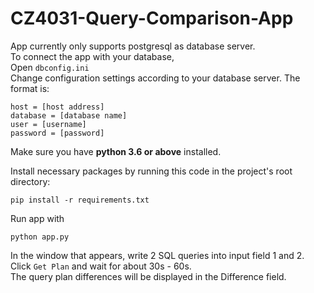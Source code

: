 # CZ4031-Query-Comparison-App

App currently only supports postgresql as database server. \
To connect the app with your database, \
Open `dbconfig.ini` \
Change configuration settings according to your database server. The format is:
```
host = [host address]
database = [database name]
user = [username]
password = [password]
```

Make sure you have **python 3.6 or above** installed.

Install necessary packages by running this code in the project's root directory:
```
pip install -r requirements.txt
```

Run app with
```
python app.py
```

In the window that appears, write 2 SQL queries into input field 1 and 2.\
Click `Get Plan` and wait for about 30s - 60s. \
The query plan differences will be displayed in the Difference field.
